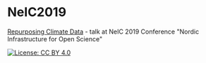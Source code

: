 # NeIC2019

[Repurposing Climate Data](https://cicero.xyz/v3/remark/0.14.0/github.com/NordicESMHub/NeIC2019/master/repurposing_climate.md) - talk at NeIC 2019 Conference "Nordic Infrastructure for Open Science"



[![License: CC BY 4.0](https://img.shields.io/badge/License-CC%20BY%204.0-lightgrey.svg)](https://creativecommons.org/licenses/by/4.0/)


